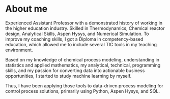 # About me
Experienced Assistant Professor with a demonstrated history of working in the higher education industry. Skilled in Thermodynamics, Chemical reactor design, Analytical Skills, Aspen Hysys, and Numerical Simulation. To improve my coaching skills, I got a Diploma in competency-based education, which allowed me to include several TIC tools in my teaching environment.

Based on my knowledge of chemical process modeling, understanding in statistics and applied mathematics, my analytical, technical, programming skills, and my passion for converting data into actionable business opportunities, I started to study machine learning by myself.

Thus, I have been applying those tools to data-driven process modeling for control process solutions, primarily using Python, Aspen Hysys, and SQL.